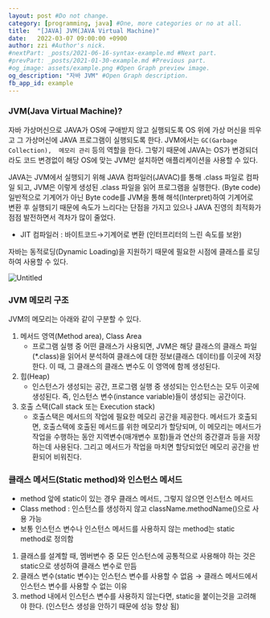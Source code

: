 ```yaml
---
layout: post #Do not change.
category: [programming, java] #One, more categories or no at all.
title:  "[JAVA] JVM(JAVA Virtual Machine)"
date:   2022-03-07 09:00:00 +0900
author: zzi #Author's nick.
#nextPart: _posts/2021-06-16-syntax-example.md #Next part.
#prevPart: _posts/2021-01-30-example.md #Previous part.
#og_image: assets/example.png #Open Graph preview image.
og_description: "자바 JVM" #Open Graph description.
fb_app_id: example
---
```

### JVM(Java Virtual Machine)?

자바 가상머신으로 JAVA가 OS에 구애받지 않고 실행되도록 OS 위에 가상 머신을 띄우고 그 가상머신에 JAVA 프로그램이 실행되도록 한다. JVM에서는 `GC(Garbage Collection),  메모리 관리` 등의 역할을 한다. 그렇기 때문에 JAVA는 OS가 변경되더라도 코드 변경없이 해당 OS에 맞는 JVM만 설치하면 애플리케이션을 사용할 수 있다.

JAVA는 JVM에서 실행되기 위해 JAVA 컴파일러(JAVAC)를 통해 .class 파일로 컴파일 되고, JVM은 이렇게 생성된 .class 파일을 읽어 프로그램을 실행한다. (Byte code) 일반적으로 기계어가 아닌 Byte code를 JVM을 통해 해석(Interpret)하여 기계어로 변환 후 실행되기 때문에 속도가 느리다는 단점을 가지고 있으나 JAVA 진영의 최적화가 점점 발전하면서 격차가 많이 줄었다.

- JIT 컴파일러 : 바이트코드→기계어로 변환 (인터프리터의 느린 속도를 보완)

자바는 동적로딩(Dynamic Loading)을 지원하기 때문에 필요한 시점에 클래스를 로딩하여 사용할 수 있다.

![Untitled](https://user-images.githubusercontent.com/6336815/156978002-be369e82-0159-45a6-af65-064bf1ca6654.png)

### JVM 메모리 구조

JVM의 메모리는 아래와 같이 구분할 수 있다.

1. 메서드 영역(Method area), Class Area
    - 프로그램 실행 중 어떤 클래스가 사용되면, JVM은 해당 클래스의 클래스 파일(*.class)을 읽어서 분석하여 클래스에 대한 정보(클래스 데이터)를 이곳에 저장한다. 이 때, 그 클래스의 클래스 변수도 이 영역에 함께 생성된다.
2. 힙(Heap)
    - 인스턴스가 생성되는 공간, 프로그램 실행 중 생성되는 인스턴스는 모두 이곳에 생성된다. 즉, 인스턴스 변수(instance variable)들이 생성되는 공간이다.
3. 호출 스택(Call stack 또는 Execution stack)
    - 호출스택은 메서드의 작업에 필요한 메모리 공간을 제공한다. 메서드가 호출되면, 호출스택에 호출된 메서드를 위한 메모리가 할당되며, 이 메모리는 메서드가 작업을 수행하는 동안 지역변수(매개변수 포함)들과 연산의 중간결과 등을 저장하는데 사용된다. 그리고 메서드가 작업을 마치면 할당되었던 메모리 공간을 반환되어 비워진다.

### 클래스 메서드(Static method)와 인스턴스 메서드

- method 앞에 static이 있는 경우 클래스 메서드, 그렇지 않으면 인스턴스 메서드
- Class method : 인스턴스를 생성하지 않고 className.methodName()으로 사용 가능
- 보통 인스턴스 변수나 인스턴스 메서드를 사용하지 않는 method는 static method로 정의함

1. 클래스를 설계할 때, 멤버변수 중 모든 인스턴스에 공통적으로 사용해야 하는 것은 static으로 생성하여 클래스 변수로 만듬
2. 클래스 변수(static 변수)는 인스턴스 변수를 사용할 수 없음 → 클래스 메서드에서 인스턴스 변수를 사용할 수 없는 이유
3. method 내에서 인스턴스 변수를 사용하지 않는다면, static을 붙이는것을 고려해야 한다. (인스턴스 생성을 안하기 때문에 성능 향상 됨)